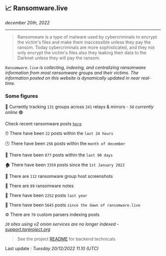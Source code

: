 ## 📈 Ransomware.live
_december 20th, 2022_

---

> Ransomware is a type of malware used by cybercriminals to encrypt the victim's files and make them inaccessible unless they pay the ransom. Today cybercriminals are more sophisticated, and they not only encrypt the victim's files also they leaking their data to the Darknet unless they will pay the ransom.


_`Ransomware.live` is collecting, indexing, and centralizing ransomware information from most ransomware groups and their victims. The information posted on this website is dynamically updated in near real-time._

### Some figures 

🔎 Currently tracking `131` groups across `241` relays & mirrors - _`58` currently online_ 🟢

Check recent ransomware posts [`here`](recentposts.md)


⏰ There have been `22` posts within the `last 24 hours`

🕓 There have been `256` posts within the `month of december`

📅 There have been `877` posts within the `last 90 days`

🏚 There have been `3359` posts since the `1st January 2022`

📸 There are `112` ransomware group host screenshots

📝 There are `89` ransomware notes

🚀 There have been `2252` posts `last year`

🐣 There have been `5645` posts `since the dawn of ransomware.live`

⚙️ There are `70` custom parsers indexing posts

_`20` sites using v2 onion services are no longer indexed - [support.torproject.org](https://support.torproject.org/onionservices/v2-deprecation/)_

> See the project [README](https://github.com/jmousqueton/ransomwatch#readme) for backend technicals



Last update : _Tuesday 20/12/2022 11.10 (UTC)_

